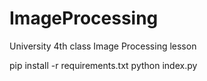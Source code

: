 # ImageProcessing
University 4th class Image Processing lesson

pip install -r requirements.txt
python index.py
